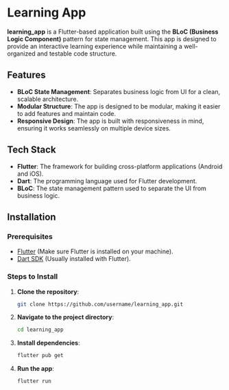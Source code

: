 # Learning App

**learning_app** is a Flutter-based application built using the **BLoC (Business Logic Component)** pattern for state management. This app is designed to provide an interactive learning experience while maintaining a well-organized and testable code structure.

## Features
- **BLoC State Management**: Separates business logic from UI for a clean, scalable architecture.
- **Modular Structure**: The app is designed to be modular, making it easier to add features and maintain code.
- **Responsive Design**: The app is built with responsiveness in mind, ensuring it works seamlessly on multiple device sizes.

## Tech Stack
- **Flutter**: The framework for building cross-platform applications (Android and iOS).
- **Dart**: The programming language used for Flutter development.
- **BLoC**: The state management pattern used to separate the UI from business logic.

## Installation

### Prerequisites
- [Flutter](https://flutter.dev/docs/get-started/install) (Make sure Flutter is installed on your machine).
- [Dart SDK](https://dart.dev/get-dart) (Usually installed with Flutter).

### Steps to Install
1. **Clone the repository**:
   ```bash
   git clone https://github.com/username/learning_app.git
2. **Navigate to the project directory**:
   ```bash
   cd learning_app
3. **Install dependencies**:
   ```bash
   flutter pub get
4. **Run the app**:
   ```bash
   flutter run